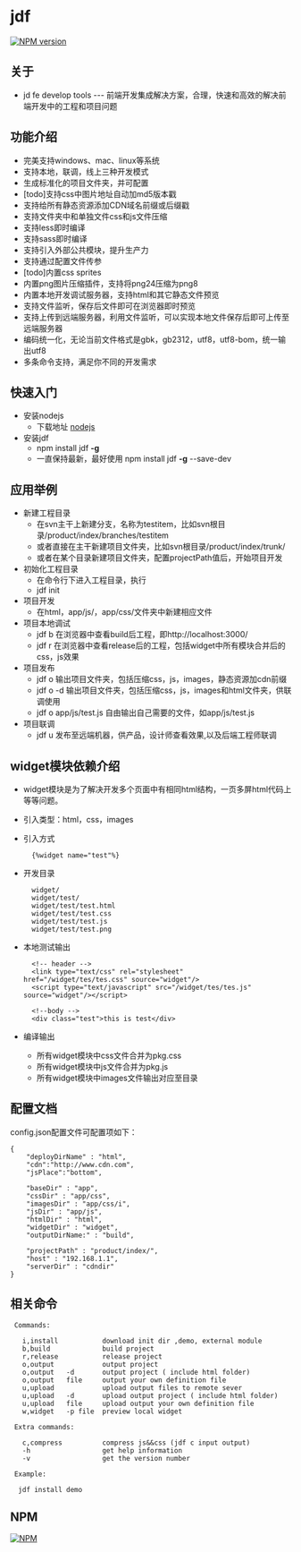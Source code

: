 # jdf

[![NPM version](https://badge.fury.io/js/jdf.png)](http://badge.fury.io/js/jdf)

## 关于

* jd fe develop tools --- 前端开发集成解决方案，合理，快速和高效的解决前端开发中的工程和项目问题

## 功能介绍

* 完美支持windows、mac、linux等系统
* 支持本地，联调，线上三种开发模式
* 生成标准化的项目文件夹，并可配置
* [todo]支持css中图片地址自动加md5版本戳
* 支持给所有静态资源添加CDN域名前缀或后缀戳
* 支持文件夹中和单独文件css和js文件压缩
* 支持less即时编译
* 支持sass即时编译
* 支持引入外部公共模块，提升生产力
* 支持通过配置文件传参
* [todo]内置css sprites
* 内置png图片压缩插件，支持将png24压缩为png8
* 内置本地开发调试服务器，支持html和其它静态文件预览
* 支持文件监听，保存后文件即可在浏览器即时预览
* 支持上传到远端服务器，利用文件监听，可以实现本地文件保存后即可上传至远端服务器
* 编码统一化，无论当前文件格式是gbk，gb2312，utf8，utf8-bom，统一输出utf8
* 多条命令支持，满足你不同的开发需求

## 快速入门

* 安装nodejs
	* 下载地址 [nodejs](http://nodejs.org/download/)
* 安装jdf
	* npm install  jdf **-g**
	* 一直保持最新，最好使用 npm install  jdf **-g** --save-dev

## 应用举例

* 新建工程目录
	* 在svn主干上新建分支，名称为testitem，比如svn根目录/product/index/branches/testitem
	* 或者直接在主干新建项目文件夹，比如svn根目录/product/index/trunk/
	* 或者在某个目录新建项目文件夹，配置projectPath值后，开始项目开发
* 初始化工程目录
	* 在命令行下进入工程目录，执行
	* jdf init
* 项目开发
	* 在html，app/js/，app/css/文件夹中新建相应文件
* 项目本地调试
	* jdf b 在浏览器中查看build后工程，即http://localhost:3000/
	* jdf r 在浏览器中查看release后的工程，包括widget中所有模块合并后的css，js效果
* 项目发布
	* jdf o 输出项目文件夹，包括压缩css，js，images，静态资源加cdn前缀
	* jdf o -d 输出项目文件夹，包括压缩css，js，images和html文件夹，供联调使用
	* jdf o app/js/test.js 自由输出自己需要的文件，如app/js/test.js
* 项目联调
	* jdf u 发布至远端机器，供产品，设计师查看效果,以及后端工程师联调

## widget模块依赖介绍

* widget模块是为了解决开发多个页面中有相同html结构，一页多屏html代码上等等问题。
* 引入类型：html，css，images
* 引入方式

		{%widget name="test"%}
    
* 开发目录

		widget/
        widget/test/
        widget/test/test.html
        widget/test/test.css
        widget/test/test.js
        widget/test/test.png

* 本地测试输出

		<!-- header -->
		<link type="text/css" rel="stylesheet"  href="/widget/tes/tes.css" source="widget"/>
		<script type="text/javascript" src="/widget/tes/tes.js" source="widget"/></script>

		<!--body -->
		<div class="test">this is test</div>

* 编译输出
	* 所有widget模块中css文件合并为pkg.css
	* 所有widget模块中js文件合并为pkg.js
	* 所有widget模块中images文件输出对应至目录

## 配置文档
config.json配置文件可配置项如下：

	{
		"deployDirName" : "html",
		"cdn":"http://www.cdn.com", 
		"jsPlace":"bottom",

		"baseDir" : "app",
		"cssDir" : "app/css",
		"imagesDir" : "app/css/i",
		"jsDir" : "app/js",
		"htmlDir" : "html",
		"widgetDir" : "widget",
		"outputDirName:" : "build",

		"projectPath" : "product/index/",
		"host" : "192.168.1.1",
		"serverDir" : "cdndir"
	}

## 相关命令

	 Commands:

	   i,install           download init dir ,demo, external module
	   b,build             build project
	   r,release           release project
	   o,output            output project
	   o,output   -d       output project ( include html folder)
	   o,output   file     output your own definition file
	   u,upload            upload output files to remote sever
	   u,upload   -d       upload output project ( include html folder)
	   u,upload   file     upload output your own definition file
	   w,widget   -p file  preview local widget

	 Extra commands:

	   c,compress          compress js&&css (jdf c input output)
	   -h                  get help information
	   -v                  get the version number

	 Example:

	  jdf install demo

## NPM
[![NPM](https://nodei.co/npm/jdf.png?downloads=true&stars=true)](https://nodei.co/npm/jdf/)
